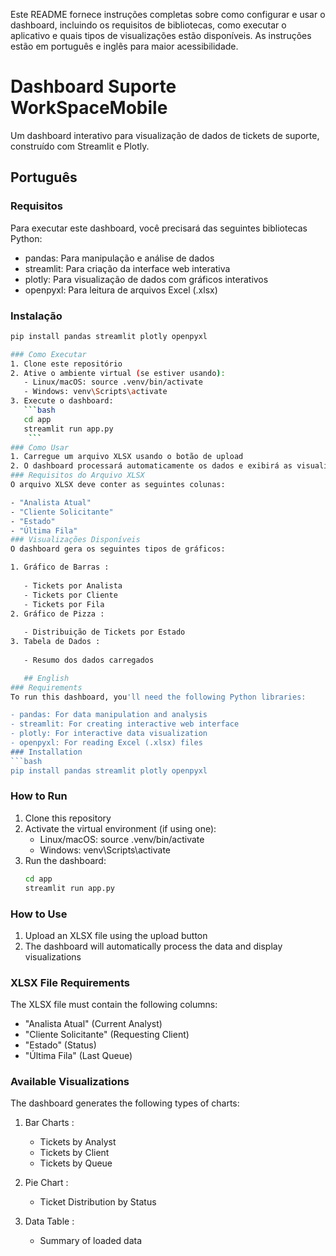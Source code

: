 
Este README fornece instruções completas sobre como configurar e usar o dashboard, incluindo os requisitos de bibliotecas, como executar o aplicativo e quais tipos de visualizações estão disponíveis. As instruções estão em português e inglês para maior acessibilidade.

# Dashboard Suporte WorkSpaceMobile

Um dashboard interativo para visualização de dados de tickets de suporte, construído com Streamlit e Plotly.

## Português

### Requisitos

Para executar este dashboard, você precisará das seguintes bibliotecas Python:

- pandas: Para manipulação e análise de dados
- streamlit: Para criação da interface web interativa
- plotly: Para visualização de dados com gráficos interativos
- openpyxl: Para leitura de arquivos Excel (.xlsx)

### Instalação

```bash
pip install pandas streamlit plotly openpyxl

### Como Executar
1. Clone este repositório
2. Ative o ambiente virtual (se estiver usando):
   - Linux/macOS: source .venv/bin/activate
   - Windows: venv\Scripts\activate
3. Execute o dashboard:
   ```bash
   cd app
   streamlit run app.py
    ```
### Como Usar
1. Carregue um arquivo XLSX usando o botão de upload
2. O dashboard processará automaticamente os dados e exibirá as visualizações
### Requisitos do Arquivo XLSX
O arquivo XLSX deve conter as seguintes colunas:

- "Analista Atual"
- "Cliente Solicitante"
- "Estado"
- "Última Fila"
### Visualizações Disponíveis
O dashboard gera os seguintes tipos de gráficos:

1. Gráfico de Barras :
   
   - Tickets por Analista
   - Tickets por Cliente
   - Tickets por Fila
2. Gráfico de Pizza :
   
   - Distribuição de Tickets por Estado
3. Tabela de Dados :
   
   - Resumo dos dados carregados

   ## English
### Requirements
To run this dashboard, you'll need the following Python libraries:

- pandas: For data manipulation and analysis
- streamlit: For creating interactive web interface
- plotly: For interactive data visualization
- openpyxl: For reading Excel (.xlsx) files
### Installation
```bash
pip install pandas streamlit plotly openpyxl
 ```

### How to Run
1. Clone this repository
2. Activate the virtual environment (if using one):
   - Linux/macOS: source .venv/bin/activate
   - Windows: venv\Scripts\activate
3. Run the dashboard:
   ```bash
   cd app
   streamlit run app.py
    ```
### How to Use
1. Upload an XLSX file using the upload button
2. The dashboard will automatically process the data and display visualizations
### XLSX File Requirements
The XLSX file must contain the following columns:

- "Analista Atual" (Current Analyst)
- "Cliente Solicitante" (Requesting Client)
- "Estado" (Status)
- "Última Fila" (Last Queue)
### Available Visualizations
The dashboard generates the following types of charts:

1. Bar Charts :
   
   - Tickets by Analyst
   - Tickets by Client
   - Tickets by Queue
2. Pie Chart :
   
   - Ticket Distribution by Status
3. Data Table :
   
   - Summary of loaded data